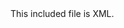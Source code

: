 <!-- >>>>>> BEGIN GENERATED FILE: SOURCE C:/Users/Burdette/Documents/GitHub/markdown_helper/test/include/templates/xml_verbatim.md -->
<!-- DO NOT EDIT -->
<!-- >>>>>> BEGIN INCLUDED FILE: SOURCE C:/Users/Burdette/Documents/GitHub/markdown_helper/test/include/templates/../includes/xml.xml -->
<!-- This is XML. -->
<root>
  <element attribute="value">
    <sub_element>
      This included file is XML.
    </sub_element>
  </element>
</root>
<!-- <<<<<< END INCLUDED FILE: SOURCE C:/Users/Burdette/Documents/GitHub/markdown_helper/test/include/templates/../includes/xml.xml -->
<!-- <<<<<< END GENERATED FILE: SOURCE C:/Users/Burdette/Documents/GitHub/markdown_helper/test/include/templates/xml_verbatim.md -->
